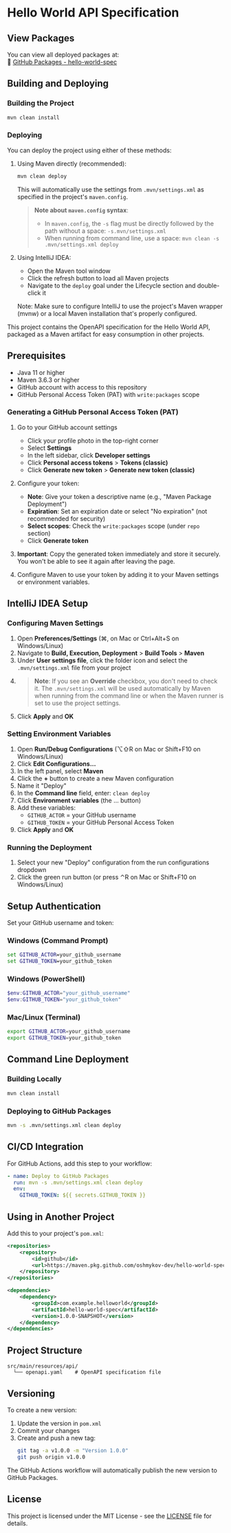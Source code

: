 # Hello World API Specification

## View Packages

You can view all deployed packages at:  
🔗 [GitHub Packages - hello-world-spec](https://github.com/oshmykov-dev/hello-world-spec/packages/)

## Building and Deploying

### Building the Project
```bash
mvn clean install
```

### Deploying
You can deploy the project using either of these methods:

1. Using Maven directly (recommended):
   ```bash
   mvn clean deploy
   ```
   This will automatically use the settings from `.mvn/settings.xml` as specified in the project's `maven.config`.
   
   > **Note about `maven.config` syntax**:
   > - In `maven.config`, the `-s` flag must be directly followed by the path without a space: `-s.mvn/settings.xml`
   > - When running from command line, use a space: `mvn clean -s .mvn/settings.xml deploy`

2. Using IntelliJ IDEA:
   - Open the Maven tool window
   - Click the refresh button to load all Maven projects
   - Navigate to the `deploy` goal under the Lifecycle section and double-click it

   Note: Make sure to configure IntelliJ to use the project's Maven wrapper (mvnw) or a local Maven installation that's properly configured.

This project contains the OpenAPI specification for the Hello World API, packaged as a Maven artifact for easy consumption in other projects.

## Prerequisites

- Java 11 or higher
- Maven 3.6.3 or higher
- GitHub account with access to this repository
- GitHub Personal Access Token (PAT) with `write:packages` scope

### Generating a GitHub Personal Access Token (PAT)

1. Go to your GitHub account settings
   - Click your profile photo in the top-right corner
   - Select **Settings**
   - In the left sidebar, click **Developer settings**
   - Click **Personal access tokens** > **Tokens (classic)**
   - Click **Generate new token** > **Generate new token (classic)**

2. Configure your token:
   - **Note**: Give your token a descriptive name (e.g., "Maven Package Deployment")
   - **Expiration**: Set an expiration date or select "No expiration" (not recommended for security)
   - **Select scopes**: Check the `write:packages` scope (under `repo` section)
   - Click **Generate token**

3. **Important**: Copy the generated token immediately and store it securely. You won't be able to see it again after leaving the page.

4. Configure Maven to use your token by adding it to your Maven settings or environment variables.

## IntelliJ IDEA Setup

### Configuring Maven Settings
1. Open **Preferences/Settings** (⌘, on Mac or Ctrl+Alt+S on Windows/Linux)
2. Navigate to **Build, Execution, Deployment** > **Build Tools** > **Maven**
3. Under **User settings file**, click the folder icon and select the `.mvn/settings.xml` file from your project
4. > **Note**: If you see an **Override** checkbox, you don't need to check it. The `.mvn/settings.xml` will be used automatically by Maven when running from the command line or when the Maven runner is set to use the project settings.
5. Click **Apply** and **OK**

### Setting Environment Variables
1. Open **Run/Debug Configurations** (⌥⇧R on Mac or Shift+F10 on Windows/Linux)
2. Click **Edit Configurations...**
3. In the left panel, select **Maven**
4. Click the **+** button to create a new Maven configuration
5. Name it "Deploy"
6. In the **Command line** field, enter: `clean deploy`
7. Click **Environment variables** (the ... button)
8. Add these variables:
   - `GITHUB_ACTOR` = your GitHub username
   - `GITHUB_TOKEN` = your GitHub Personal Access Token
9. Click **Apply** and **OK**

### Running the Deployment
1. Select your new "Deploy" configuration from the run configurations dropdown
2. Click the green run button (or press ⌃R on Mac or Shift+F10 on Windows/Linux)

## Setup Authentication

Set your GitHub username and token:

### Windows (Command Prompt)
```cmd
set GITHUB_ACTOR=your_github_username
set GITHUB_TOKEN=your_github_token
```

### Windows (PowerShell)
```powershell
$env:GITHUB_ACTOR="your_github_username"
$env:GITHUB_TOKEN="your_github_token"
```

### Mac/Linux (Terminal)
```bash
export GITHUB_ACTOR=your_github_username
export GITHUB_TOKEN=your_github_token
```

## Command Line Deployment

### Building Locally
```bash
mvn clean install
```

### Deploying to GitHub Packages
```bash
mvn -s .mvn/settings.xml clean deploy
```

## CI/CD Integration

For GitHub Actions, add this step to your workflow:

```yaml
- name: Deploy to GitHub Packages
  run: mvn -s .mvn/settings.xml clean deploy
  env:
    GITHUB_TOKEN: ${{ secrets.GITHUB_TOKEN }}
```

## Using in Another Project

Add this to your project's `pom.xml`:

```xml
<repositories>
    <repository>
        <id>github</id>
        <url>https://maven.pkg.github.com/oshmykov-dev/hello-world-spec</url>
    </repository>
</repositories>

<dependencies>
    <dependency>
        <groupId>com.example.helloworld</groupId>
        <artifactId>hello-world-spec</artifactId>
        <version>1.0.0-SNAPSHOT</version>
    </dependency>
</dependencies>
```

## Project Structure

```
src/main/resources/api/
  └── openapi.yaml    # OpenAPI specification file
```

## Versioning

To create a new version:

1. Update the version in `pom.xml`
2. Commit your changes
3. Create and push a new tag:
   ```bash
   git tag -a v1.0.0 -m "Version 1.0.0"
   git push origin v1.0.0
   ```

The GitHub Actions workflow will automatically publish the new version to GitHub Packages.

## License

This project is licensed under the MIT License - see the [LICENSE](LICENSE) file for details.

